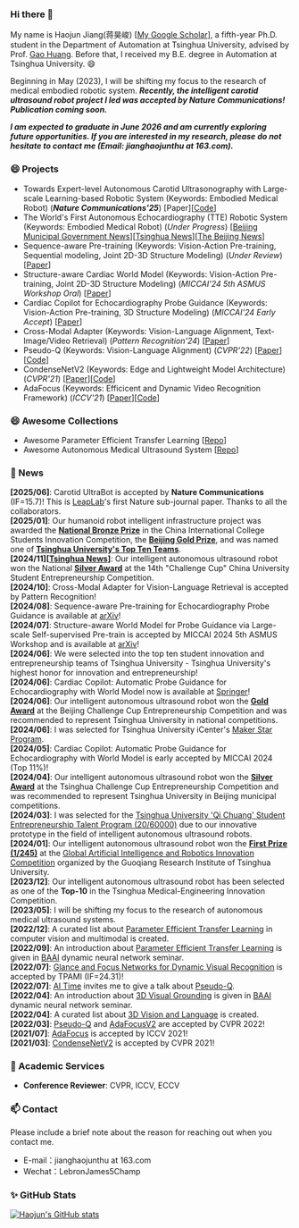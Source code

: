 ### Hi there 👋
My name is Haojun Jiang(蒋昊峻) [[My Google Scholar](https://scholar.google.com/citations?user=ULmStp8AAAAJ&hl=en)], a fifth-year Ph.D. student in the Department of Automation at Tsinghua University, advised by Prof. [Gao Huang](http://www.gaohuang.net/). Before that, I received my B.E. degree in Automation at Tsinghua University. 😄

Beginning in May (2023), I will be shifting my focus to the research of medical embodied robotic system. **_Recently, the intelligent carotid ultrasound robot project I led was accepted by Nature Communications! Publication coming soon._** 

_**I am expected to graduate in June 2026 and am currently exploring future opportunities. If you are interested in my research, please do not hesitate to contact me (Email: jianghaojunthu at 163.com).**_

<!--**jianghaojun/jianghaojun** is a ✨ _special_ ✨ repository because its `README.md` (this file) appears on your GitHub profile.

Here are some ideas to get you started:
- 🔭 I’m currently working on ...
- 🌱 I’m currently learning ...
- 👯 I’m looking to collaborate on ...
- 🤔 I’m looking for help with ...
- 💬 Ask me about ...
- 📫 How to reach me: ...
- 😄 Pronouns: ...
- ⚡ Fun fact: ...
-->

### 😄 Projects
- Towards Expert-level Autonomous Carotid Ultrasonography with Large-scale Learning-based Robotic System (Keywords: Embodied Medical Robot) (_**Nature Communications'25**_) [Paper][[Code](https://github.com/LeapLabTHU/UltraBot)]  
- The World's First Autonomous Echocardiography (TTE) Robotic System (Keywords: Embodied Medical Robot) (_Under Progress_) [[Beijing Municipal Government News](https://www.beijing.gov.cn/ywdt/yaowen/202406/t20240616_3713609.html#:~:text=%E6%9C%BA%E6%A2%B0%E8%87%82%E6%90%AD%E8%BD%BD%E6%8E%A2%E5%A4%B4%E5%9C%A8%E8%A2%AB%E6%A3%80%E6%B5%8B%E8%80%85%E7%9A%84%E8%83%B8%E9%83%A8%E5%BE%80%E5%A4%8D%E7%A7%BB%E5%8A%A8%EF%BC%8C%E5%BF%83%E8%84%8F%E8%B7%B3%E5%8A%A8%E7%9A%84%E7%94%BB%E9%9D%A2%E5%B0%B1%E5%9C%A8%E5%BA%8A%E6%97%81%E7%9A%84%E6%98%BE%E7%A4%BA%E5%B1%8F%E4%B8%8A%E5%91%88%E7%8E%B0%E5%87%BA%E6%9D%A5%E3%80%82%E7%8E%8B%E4%BB%B2%E8%BF%9C%E4%BB%8B%E7%BB%8D%EF%BC%8C%E6%99%BA%E6%BA%90%E7%A0%94%E7%A9%B6%E9%99%A2%E4%B8%8E%E6%B8%85%E5%8D%8E%E5%A4%A7%E5%AD%A6%E3%80%81301%E5%8C%BB%E9%99%A2%E5%90%88%E4%BD%9C%E7%A0%94%E5%8F%91%E7%9A%84%E5%85%A8%E7%90%83%E9%A6%96%E5%88%9B%E6%99%BA%E8%83%BD%E5%BF%83%E8%84%8F%E8%B6%85%E5%A3%B0%E6%9C%BA%E5%99%A8%E4%BA%BA%EF%BC%8C%E8%83%BD%E5%9C%A8%E9%AB%98%E9%80%9F%E5%8A%A8%E6%80%81%E7%8E%AF%E5%A2%83%E4%B8%8B%E5%BF%AB%E9%80%9F%E8%AE%A1%E7%AE%97%E6%8F%90%E5%8F%96%E5%BF%83%E8%84%8F%E7%89%B9%E5%BE%81%E3%80%82%E4%B8%B4%E5%BA%8A%E9%AA%8C%E8%AF%81%E7%BB%93%E6%9E%9C%E6%98%BE%E7%A4%BA%EF%BC%8C%E5%AE%83%E6%A3%80%E6%B5%8B%E7%9A%84%E5%87%86%E7%A1%AE%E6%80%A7%E3%80%81%E9%AB%98%E6%95%88%E6%80%A7%E4%B8%8E%E4%BA%BA%E7%B1%BB%E5%8C%BB%E7%94%9F%E5%9F%BA%E6%9C%AC%E6%8C%81%E5%B9%B3%EF%BC%8C%E4%BD%86%E7%A8%B3%E5%AE%9A%E6%80%A7%E5%92%8C%E8%88%92%E9%80%82%E6%80%A7%E6%98%BE%E8%91%97%E9%AB%98%E4%BA%8E%E4%BA%BA%E7%B1%BB%E5%8C%BB%E7%94%9F%EF%BC%8C%E5%AF%B9%E6%8F%90%E5%8D%87%E8%B6%85%E5%A3%B0%E5%8C%BB%E7%96%97%E7%9A%84%E6%99%AE%E5%8F%8A%E5%BA%A6%E6%9C%89%E9%87%8D%E8%A6%81%E6%84%8F%E4%B9%89%E3%80%82)][[Tsinghua News](https://www.tsinghua.edu.cn/info/1182/112305.htm#:~:text=%E8%81%94%E5%90%88%E9%A2%86%E8%A7%86%E6%99%BA%E8%BF%9C%E7%A0%94%E5%8F%91%E4%BA%86%E5%85%A8%E7%90%83%E9%A6%96%E4%B8%AA%E6%99%BA%E8%83%BD%E5%BF%83%E8%84%8F%E8%B6%85%E5%A3%B0%E6%9C%BA%E5%99%A8%E4%BA%BA%EF%BC%8C%E5%AE%9E%E7%8E%B0%E4%BA%86%E5%85%A8%E7%90%83%E9%A6%96%E4%BE%8B%E7%9C%9F%E4%BA%BA%E8%BA%AB%E4%B8%8A%E7%9A%84%E8%87%AA%E4%B8%BB%E5%BF%83%E8%84%8F%E8%B6%85%E5%A3%B0%E6%89%AB%E6%9F%A5%E7%AD%89)][[The Beijing News](https://m.bjnews.com.cn/detail/1718346019129880.html)]
- Sequence-aware Pre-training (Keywords: Vision-Action Pre-training, Sequential modeling, Joint 2D-3D Structure Modeling) (_Under Review_) [[Paper](https://arxiv.org/abs/2408.15026)]
- Structure-aware Cardiac World Model (Keywords: Vision-Action Pre-training, Joint 2D-3D Structure Modeling) (_MICCAI'24 5th ASMUS Workshop Oral_) [[Paper](https://arxiv.org/abs/2406.19756)]
- Cardiac Copilot for Echocardiography Probe Guidance (Keywords: Vision-Action Pre-training, 3D Structure Modeling) (_MICCAI'24 Early Accept_) [[Paper](https://link.springer.com/chapter/10.1007/978-3-031-72378-0_18)]
- Cross-Modal Adapter (Keywords: Vision-Language Alignment, Text-Image/Video Retrieval) (_Pattern Recognition'24_)     [[Paper](https://www.sciencedirect.com/science/article/pii/S0031320324008951)]
- Pseudo-Q        (Keywords: Vision-Language Alignment) (_CVPR'22_)                [[Paper](https://arxiv.org/abs/2203.08481)][[Code](https://github.com/LeapLabTHU/Pseudo-Q)]
- CondenseNetV2   (Keywords: Edge and Lightweight Model Architecture) (_CVPR'21_)                [[Paper](https://arxiv.org/abs/2104.04382)][[Code](https://github.com/jianghaojun/CondenseNetV2)]
- AdaFocus        (Keywords: Efficicent and Dynamic Video Recognition Framework) (_ICCV'21_)                [[Paper](https://arxiv.org/abs/2105.03245)][[Code](https://github.com/blackfeather-wang/AdaFocus)]

### 😄 Awesome Collections
- Awesome Parameter Efficient Transfer Learning [[Repo](https://github.com/jianghaojun/Awesome-Parameter-Efficient-Transfer-Learning)]
- Awesome Autonomous Medical Ultrasound System [[Repo](https://github.com/jianghaojun/Awesome-Autonomous-Medical-Ultrasound-System)]

### 💬 News
**[2025/06]**: Carotid UltraBot is accepted by **Nature Communications** (IF=15.7)! This is [LeapLab](https://www.leaplab.ai/)'s first Nature sub-journal paper. Thanks to all the collaborators.  
**[2025/01]**: Our humanoid robot intelligent infrastructure project was awarded the [**National Bronze Prize**](https://info.tsinghua.edu.cn/f/info/xxfb_fg/xnzx/template/detail?xxid=c90da402f4ba414eb5d932e18ed6e150#:~:text=3%E3%80%81%E9%A1%B9%E7%9B%AE%E5%90%8D%E7%A7%B0,%E8%92%8B%E6%98%8A%E5%B3%BB) in the China International College Students Innovation Competition, the [**Beijing Gold Prize**](https://info.tsinghua.edu.cn/f/info/xxfb_fg/xnzx/template/detail?xxid=bbacad1358cf443384018a89b4c7d67c#:~:text=4-,%E5%8C%97%E4%BA%AC%E5%B8%82%E8%B5%9B%E4%B8%80%E7%AD%89%E5%A5%96,%E8%92%8B%E6%98%8A%E5%B3%BB,-%E5%91%A8%E6%99%8B), and was named one of [**Tsinghua University's Top Ten Teams**](https://info.tsinghua.edu.cn/f/info/xxfb_fg/xnzx/template/detail?xxid=bbacad1358cf443384018a89b4c7d67c#:~:text=5-,%E6%B8%85%E5%8D%8E%E5%A4%A7%E5%AD%A6%E6%A0%A1%E8%B5%9B,%E8%92%8B%E6%98%8A%E5%B3%BB,-%E5%91%A8%E6%99%8B).  
**[2024/11][[Tsinghua News](https://www.tsinghua.edu.cn/info/1660/114985.htm)]**: Our intelligent autonomous ultrasound robot won the National **[Silver Award](https://mp.weixin.qq.com/s/ZNCtsRgxXTYhJwE_Yb0vOg#:~:text=%E4%BE%8B%E4%B8%B4%E5%BA%8A%E5%BA%94%E7%94%A8%E3%80%82-,%E6%99%BA%E6%83%A0%E8%B6%85%E5%A3%B0,%E7%A4%BE%E4%BC%9A%E6%B2%BB%E7%90%86%E5%92%8C%E5%85%AC%E5%85%B1%E6%9C%8D%E5%8A%A1%E8%B5%9B%E9%81%93%20%E9%93%B6%E5%A5%96,-%E6%99%BA%E6%83%A0%E8%B6%85%E5%A3%B0%E5%9B%A2%E9%98%9F)** at the 14th "Challenge Cup" China University Student Entrepreneurship Competition.  
**[2024/10]**: Cross-Modal Adapter for Vision-Language Retrieval is accepted by Pattern Recognition!  
**[2024/08]**: Sequence-aware Pre-training for Echocardiography Probe Guidance is available at [arXiv](https://arxiv.org/abs/2406.19756)!  
**[2024/07]**: Structure-aware World Model for Probe Guidance via Large-scale Self-supervised Pre-train is accepted by MICCAI 2024 5th ASMUS Workshop and is available at [arXiv](https://arxiv.org/abs/2406.19756)!  
**[2024/06]**: We were selected into the top ten student innovation and entrepreneurship teams of Tsinghua University - Tsinghua University's highest honor for innovation and entrepreneurship!  
**[2024/06]**: Cardiac Copilot: Automatic Probe Guidance for Echocardiography with World Model now is available at [Springer](https://link.springer.com/chapter/10.1007/978-3-031-73647-6_6)!  
**[2024/06]**: Our intelligent autonomous ultrasound robot won the **[Gold Award]()** at the Beijing Challenge Cup Entrepreneurship Competition and was recommended to represent Tsinghua University in national competitions.  
**[2024/06]**: I was selected for Tsinghua University iCenter's [Maker Star Program](https://mp.weixin.qq.com/s/IeQXQZAgocu6yQmqhvnpnw).  
**[2024/05]**: Cardiac Copilot: Automatic Probe Guidance for Echocardiography with World Model is early accepted by MICCAI 2024 (Top 11%)!  
**[2024/04]**: Our intelligent autonomous ultrasound robot won the **[Silver Award](https://mp.weixin.qq.com/s/fdXa1T2ZeR5FAWVE7XHFzQ)** at the Tsinghua Challenge Cup Entrepreneurship Competition and was recommended to represent Tsinghua University in Beijing municipal competitions.  
**[2024/03]**: I was selected for the [Tsinghua University 'Qi Chuang' Student Entrepreneurship Talent Program (20/60000)](https://mp.weixin.qq.com/s/bI7CmFoI8880GtJxMV28Uw) due to our innovative prototype in the field of intelligent autonomous ultrasound robots.  
**[2024/01]**: Our intelligent autonomous ultrasound robot won the **[First Prize (1/245)](https://mp.weixin.qq.com/s/KjNxJn9RK4nBqRgXhSEPLA)** at the [Global Artificial Intelligence and Robotics Innovation Competition](http://gqcup-os.gqy.tsinghua.edu.cn:8080/) organized by the Guoqiang Research Institute of Tsinghua University.  
**[2023/12]**: Our intelligent autonomous ultrasound robot has been selected as one of the **Top-10** in the Tsinghua Medical-Engineering Innovation Competition.  
**[2023/05]**: I will be shifting my focus to the research of autonomous medical ultrasound systems.  
**[2022/12]**: A curated list about [Parameter Efficient Transfer Learning](https://github.com/jianghaojun/Awesome-Parameter-Efficient-Transfer-Learning) in computer vision and multimodal is created.  
**[2022/09]**: An introduction about [Parameter Efficient Transfer Learning](https://cloud.tsinghua.edu.cn/f/73309dec3ea3496db459/?dl=1) is given in [BAAI](https://www.baai.ac.cn/english.html) dynamic neural network seminar.  
**[2022/07]**: [Glance and Focus Networks for Dynamic Visual Recognition](https://arxiv.org/pdf/2201.03014.pdf) is accepted by TPAMI (IF=24.31)!  
**[2022/07]**: [AI Time](http://www.aitime.cn/) invites me to give a talk about [Pseudo-Q](https://www.bilibili.com/video/BV1LB4y1e7kT?spm_id_from=333.337.search-card.all.click&vd_source=17f8133aaca9f7f8e61c08b61e26d162).  
**[2022/04]**: An introduction about [3D Visual Grounding](https://cloud.tsinghua.edu.cn/f/31f0f6930817424db210/?dl=1) is given in [BAAI](https://www.baai.ac.cn/english.html) dynamic neural network seminar.  
**[2022/04]**: A curated list about [3D Vision and Language](https://github.com/jianghaojun/Awesome-3D-Visual-Grounding) is created.  
**[2022/03]**: [Pseudo-Q](https://arxiv.org/abs/2203.08481) and [AdaFocusV2](https://arxiv.org/abs/2112.14238) are accepted by CVPR 2022!  
**[2021/07]**: [AdaFocus](https://arxiv.org/abs/2105.03245) is accepted by ICCV 2021!  
**[2021/03]**: [CondenseNetV2](https://arxiv.org/abs/2104.04382) is accepted by CVPR 2021!  

### 🌱 Academic Services 
- **Conference Reviewer**: CVPR, ICCV, ECCV

### 📫 Contact 
Please include a brief note about the reason for reaching out when you contact me. 
- E-mail：jianghaojunthu at 163.com  
- Wechat：LebronJames5Champ

### ✨ GitHub Stats 
[![Haojun's GitHub stats](https://github-readme-stats.vercel.app/api?username=jianghaojun&show_icons=true&theme=tokyonight)](https://github.com/anuraghazra/github-readme-stats)

<!-- ### Visitors -->
<!-- <p align="left"> 
  <img src="https://profile-counter.glitch.me/jianghaojun/count.svg" />
</p> -->
<!-- <a href="https://www.easycounter.com/">
<img src="https://www.easycounter.com/counter.php?jhj20"
border="0" alt="stats counter"></a>
<br><a href="https://www.easycounter.com/"></a>
 -->

